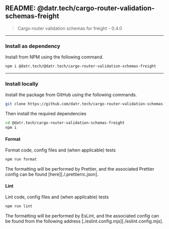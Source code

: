 ## README: @datr.tech/cargo-router-validation-schemas-freight

> Cargo router validation schemas for freight - 0.4.0
---

### Install as dependency

Install from NPM using the following command.

```bash
npm i @datr.tech/@datr.tech/cargo-router-validation-schemas-freight
```
---

### Install locally

Install the package from GitHub using the following commands.

```bash
git clone https://github.com/datr.tech/cargo-router-validation-schemas-freight.git
```

Then install the required dependencies

```bash
cd @datr.tech/cargo-router-validation-schemas-freight
npm i
```
#### Format

Format code, config files and (when applicable) tests

```bash
npm run format
```

The formatting will be performed by Prettier, and the associated Prettier config can be found [here][./.prettierrc.json].

#### Lint

Lint code, config files and (when applicable) tests

```bash
npm run lint
```

The formatting will be performed by EsLint, and the associated config can be found from the following address [./eslint.config.mjs][./eslint.config.mjs].

